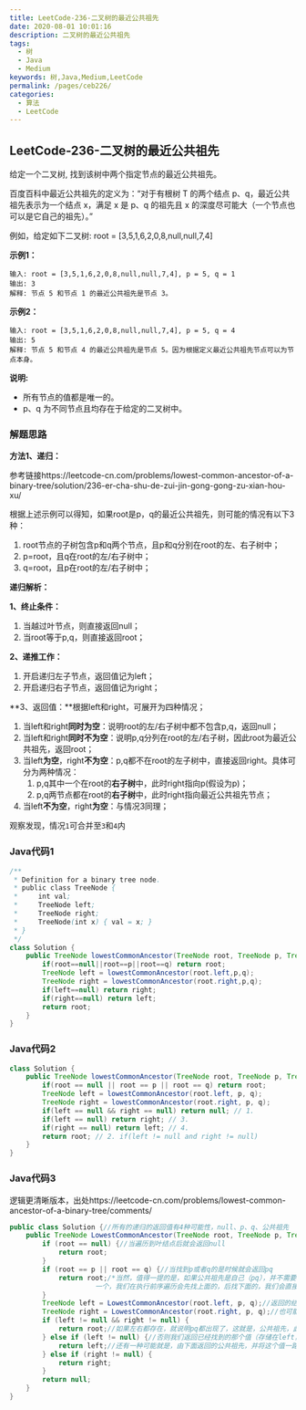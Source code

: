 ```yaml
---
title: LeetCode-236-二叉树的最近公共祖先
date: 2020-08-01 10:01:16
description: 二叉树的最近公共祖先
tags: 
  - 树
  - Java
  - Medium
keywords: 树,Java,Medium,LeetCode
permalink: /pages/ceb226/
categories: 
  - 算法
  - LeetCode
---
```


## LeetCode-236-二叉树的最近公共祖先

给定一个二叉树, 找到该树中两个指定节点的最近公共祖先。

百度百科中最近公共祖先的定义为：“对于有根树 T 的两个结点 p、q，最近公共祖先表示为一个结点 x，满足 x 是 p、q 的祖先且 x 的深度尽可能大（一个节点也可以是它自己的祖先）。”

例如，给定如下二叉树:  root = [3,5,1,6,2,0,8,null,null,7,4]

<!--more-->

**示例1：**

```
输入: root = [3,5,1,6,2,0,8,null,null,7,4], p = 5, q = 1
输出: 3
解释: 节点 5 和节点 1 的最近公共祖先是节点 3。
```

**示例2：**

```
输入: root = [3,5,1,6,2,0,8,null,null,7,4], p = 5, q = 4
输出: 5
解释: 节点 5 和节点 4 的最近公共祖先是节点 5。因为根据定义最近公共祖先节点可以为节点本身。
```

**说明:**

- 所有节点的值都是唯一的。
- p、q 为不同节点且均存在于给定的二叉树中。

### 解题思路

**方法1、递归：**

参考链接https://leetcode-cn.com/problems/lowest-common-ancestor-of-a-binary-tree/solution/236-er-cha-shu-de-zui-jin-gong-gong-zu-xian-hou-xu/

根据上述示例可以得知，如果root是p，q的最近公共祖先，则可能的情况有以下3种：

1. root节点的子树包含p和q两个节点，且p和q分别在root的左、右子树中；
2. p=root，且q在root的左/右子树中；
3. q=root，且p在root的左/右子树中；

**递归解析：**

**1、终止条件：**

1. 当越过叶节点，则直接返回null；
2. 当root等于p,q，则直接返回root；

**2、递推工作：**

1. 开启递归左子节点，返回值记为left；
2. 开启递归右子节点，返回值记为right；

**3、返回值：**根据left和right，可展开为四种情况；

1. 当left和right**同时为空**：说明root的左/右子树中都不包含p,q，返回null；
2. 当left和right**同时不为空**：说明p,q分列在root的左/右子树，因此root为最近公共祖先，返回root；
3. 当left**为空**，right**不为空**：p,q都不在root的左子树中，直接返回right。具体可分为两种情况：
   1. p,q其中一个在root的**右子树**中，此时right指向p(假设为p)；
   2. p,q两节点都在root的**右子树**中，此时right指向最近公共祖先节点；
4. 当left**不为空**，right**为空**：与情况3同理；

观察发现，情况`1`可合并至`3`和`4`内

### Java代码1

```java
/**
 * Definition for a binary tree node.
 * public class TreeNode {
 *     int val;
 *     TreeNode left;
 *     TreeNode right;
 *     TreeNode(int x) { val = x; }
 * }
 */
class Solution {
    public TreeNode lowestCommonAncestor(TreeNode root, TreeNode p, TreeNode q) {
        if(root==null||root==p||root==q) return root;
        TreeNode left = lowestCommonAncestor(root.left,p,q);
        TreeNode right = lowestCommonAncestor(root.right,p,q);
        if(left==null) return right;
        if(right==null) return left;
        return root;
    }
}
```

### Java代码2

```java
class Solution {
    public TreeNode lowestCommonAncestor(TreeNode root, TreeNode p, TreeNode q) {
        if(root == null || root == p || root == q) return root;
        TreeNode left = lowestCommonAncestor(root.left, p, q);
        TreeNode right = lowestCommonAncestor(root.right, p, q);
        if(left == null && right == null) return null; // 1.
        if(left == null) return right; // 3.
        if(right == null) return left; // 4.
        return root; // 2. if(left != null and right != null)
    }
}
```

### Java代码3

逻辑更清晰版本，出处https://leetcode-cn.com/problems/lowest-common-ancestor-of-a-binary-tree/comments/

```java
public class Solution {//所有的递归的返回值有4种可能性，null、p、q、公共祖先
    public TreeNode LowestCommonAncestor(TreeNode root, TreeNode p, TreeNode q) {
        if (root == null) {//当遍历到叶结点后就会返回null
            return root;
        }
        if (root == p || root == q) {//当找到p或者q的是时候就会返回pq
            return root;/*当然，值得一提的是，如果公共祖先是自己（pq），并不需要寻找另外
                     一个，我们在执行前序遍历会先找上面的，后找下面的，我们会直接返回公共祖先。*/
        }
        TreeNode left = LowestCommonAncestor(root.left, p, q);//返回的结点进行保存，可能是null
        TreeNode right = LowestCommonAncestor(root.right, p, q);//也可能是pq，还可能是公共祖先
        if (left != null && right != null) {
            return root;//如果左右都存在，就说明pq都出现了，这就是，公共祖先，此时不用考虑公共祖先是自己的情况，因为上面已经做过判断了。
        } else if (left != null) {//否则我们返回已经找到的那个值（存储在left，与right中），p或者q
            return left;//还有一种可能就是，由下面返回的公共祖先，并将这个值一路返回到最表层
        } else if (right != null) {
            return right;
        }
        return null;
    }
}
```



